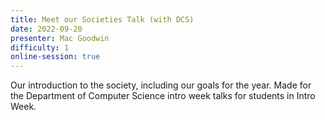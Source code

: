 ```yaml
---
title: Meet our Societies Talk (with DCS)
date: 2022-09-20
presenter: Mac Goodwin
difficulty: 1
online-session: true
---
```


Our introduction to the society, including our goals for the year. Made for the Department of Computer Science intro week talks for students in Intro Week.